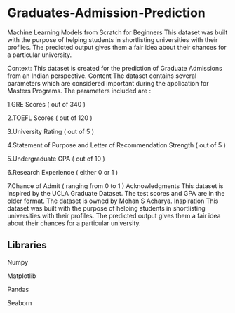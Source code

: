# Graduates-Admission-Prediction
Machine Learning Models from Scratch for Beginners This dataset was built with the purpose of helping students in shortlisting universities with their profiles. The predicted output gives them a fair idea about their chances for a particular university.

Context: This dataset is created for the prediction of Graduate Admissions from an Indian perspective. Content The dataset contains several parameters which are considered important during the application for Masters Programs. The parameters included are :

1.GRE Scores ( out of 340 )

2.TOEFL Scores ( out of 120 )

3.University Rating ( out of 5 )

4.Statement of Purpose and Letter of Recommendation Strength ( out of 5 )

5.Undergraduate GPA ( out of 10 )

6.Research Experience ( either 0 or 1 )

7.Chance of Admit ( ranging from 0 to 1 ) Acknowledgments This dataset is inspired by the UCLA Graduate Dataset. The test scores and GPA are in the older format. The dataset is owned by Mohan S Acharya. Inspiration This dataset was built with the purpose of helping students in shortlisting universities with their profiles. The predicted output gives them a fair idea about their chances for a particular university.

 ## Libraries

Numpy

Matplotlib

Pandas

Seaborn

